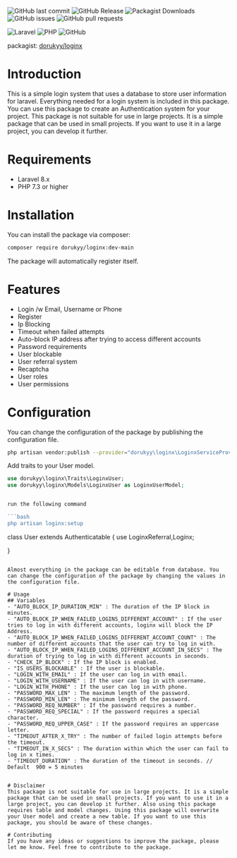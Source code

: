 
![GitHub last commit](https://img.shields.io/github/last-commit/dorukyy/loginx)
![GitHub Release](https://img.shields.io/github/v/release/dorukyy/loginx)
![Packagist Downloads](https://img.shields.io/packagist/dt/dorukyy/loginx)
![GitHub issues](https://img.shields.io/github/issues/dorukyy/loginx)
![GitHub pull requests](https://img.shields.io/github/issues-pr/dorukyy/loginx)

![Laravel](https://img.shields.io/badge/Laravel-8.x-orange)
![PHP](https://img.shields.io/badge/PHP-7.3%2B-blue)
![GitHub](https://img.shields.io/github/license/dorukyy/loginx)

packagist: [dorukyy/loginx](https://packagist.org/packages/dorukyy/loginx)

# Introduction
This is a simple login system that uses a database to store user information for laravel. Everything needed for a login system is included in this package. You can use this package to create an Authentication system for your project. This package is not suitable for use in large projects. It is a simple package that can be used in small projects. If you want to use it in a large project, you can develop it further.

# Requirements
- Laravel 8.x
- PHP 7.3 or higher

# Installation
You can install the package via composer:

```bash
composer require dorukyy/loginx:dev-main
```

The package will automatically register itself.


# Features

- Login /w Email, Username or Phone
- Register
- Ip Blocking
- Timeout when failed attempts
- Auto-block IP address after trying to access different accounts
- Password requirements
- User blockable
- User referral system
- Recaptcha
- User roles
- User permissions

# Configuration
You can change the configuration of the package by publishing the configuration file.

```bash
php artisan vendor:publish --provider="dorukyy\loginx\LoginxServiceProvider"
```


Add traits to your User model.

```php
use dorukyy\loginx\Traits\LoginxUser;
use dorukyy\loginx\Models\LoginxUser as LoginxUserModel;


run the following command

```bash
php artisan loginx:setup
```

class User extends Authenticatable
{
    use LoginxReferral,Loginx;

}
```

Almost everything in the package can be editable from database. You can change the configuration of the package by changing the values in the configuration file.

# Usage
## Variables
- "AUTO_BLOCK_IP_DURATION_MIN" : The duration of the IP block in minutes.
- "AUTO_BLOCK_IP_WHEN_FAILED_LOGINS_DIFFERENT_ACCOUNT" : If the user tries to log in with different accounts, loginx will block the IP Address.
- "AUTO_BLOCK_IP_WHEN_FAILED_LOGINS_DIFFERENT_ACCOUNT_COUNT" : The number of different accounts that the user can try to log in with.
- "AUTO_BLOCK_IP_WHEN_FAILED_LOGINS_DIFFERENT_ACCOUNT_IN_SECS" : The duration of trying to log in with different accounts in seconds.
- "CHECK_IP_BLOCK" : If the IP block is enabled.
- "IS_USERS_BLOCKABLE" : If the user is blockable.
- "LOGIN_WITH_EMAIL" : If the user can log in with email.
- "LOGIN_WITH_USERNAME" : If the user can log in with username.
- "LOGIN_WITH_PHONE" : If the user can log in with phone.
- "PASSWORD_MAX_LEN" : The maximum length of the password.
- "PASSWORD_MIN_LEN" : The minimum length of the password.
- "PASSWORD_REQ_NUMBER" : If the password requires a number.
- "PASSWORD_REQ_SPECIAL" : If the password requires a special character.
- "PASSWORD_REQ_UPPER_CASE" : If the password requires an uppercase letter.
- "TIMEOUT_AFTER_X_TRY" : The number of failed login attempts before the timeout.
- "TIMEOUT_IN_X_SECS" : The duration within which the user can fail to log in x times.
- "TIMEOUT_DURATION" : The duration of the timeout in seconds. // Default  900 = 5 minutes


# Disclaimer
This package is not suitable for use in large projects. It is a simple package that can be used in small projects. If you want to use it in a large project, you can develop it further. Also using this package requires table and model changes. Using this package will overwrite your User model and create a new table. If you want to use this package, you should be aware of these changes.

# Contributing
If you have any ideas or suggestions to improve the package, please let me know. Feel free to contribute to the package.
